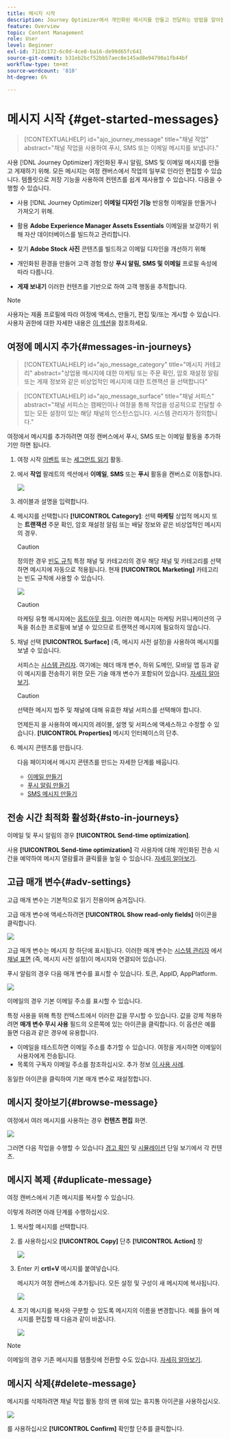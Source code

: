 ```yaml
---
title: 메시지 시작
description: Journey Optimizer에서 개인화된 메시지를 만들고 전달하는 방법을 알아봅니다
feature: Overview
topic: Content Management
role: User
level: Beginner
exl-id: 712dc172-6c0d-4ce8-ba16-de99d65fc641
source-git-commit: b31eb2bcf52bb57aec8e145ad8e94790a1fb44bf
workflow-type: tm+mt
source-wordcount: '810'
ht-degree: 6%

---
```


# 메시지 시작 {#get-started-messages}

>[!CONTEXTUALHELP]
>id="ajo_journey_message"
>title="채널 작업"
>abstract="채널 작업을 사용하여 푸시, SMS 또는 이메일 메시지를 보냅니다."

사용 [!DNL Journey Optimizer] 개인화된 푸시 알림, SMS 및 이메일 메시지를 만들고 게재하기 위해. 모든 메시지는 여정 캔버스에서 작업의 일부로 인라인 편집할 수 있습니다.  템플릿으로 저장 기능을 사용하여 컨텐츠를 쉽게 재사용할 수 있습니다. 다음을 수행할 수 있습니다.

* 사용 [!DNL Journey Optimizer] **이메일 디자인 기능** 반응형 이메일을 만들거나 가져오기 위해.

* 활용 **Adobe Experience Manager Assets Essentials** 이메일을 보강하기 위해 자산 데이터베이스를 빌드하고 관리합니다.

* 찾기 **Adobe Stock 사진** 콘텐츠를 빌드하고 이메일 디자인을 개선하기 위해

* 개인화된 환경을 만들어 고객 경험 향상 **푸시 알림, SMS 및 이메일** 프로필 속성에 따라 다릅니다.

* **게재 보내기** 이러한 컨텐츠를 기반으로 하여 고객 행동을 추적합니다.

>[!NOTE]
>
>사용자는 제품 프로필에 따라 여정에 액세스, 만들기, 편집 및/또는 게시할 수 있습니다. 사용자 권한에 대한 자세한 내용은 [이 섹션](../administration/permissions.md)을 참조하세요.


## 여정에 메시지 추가{#messages-in-journeys}

>[!CONTEXTUALHELP]
>id="ajo_message_category"
>title="메시지 카테고리"
>abstract="상업용 메시지에 대한 마케팅 또는 주문 확인, 암호 재설정 알림 또는 게재 정보와 같은 비상업적인 메시지에 대한 트랜잭션 을 선택합니다"

>[!CONTEXTUALHELP]
>id="ajo_message_surface"
>title="채널 서피스"
>abstract="채널 서피스는 캠페인이나 여정을 통해 작업을 성공적으로 전달할 수 있는 모든 설정이 있는 해당 채널의 인스턴스입니다. 시스템 관리자가 정의합니다."

여정에서 메시지를 추가하려면 여정 캔버스에서 푸시, SMS 또는 이메일 활동을 추가하기만 하면 됩니다.

1. 여정 시작 [이벤트](../building-journeys/general-events.md) 또는 [세그먼트 읽기](../building-journeys/read-segment.md) 활동.

1. 에서 **작업** 팔레트의 섹션에서 **이메일**, **SMS** 또는 **푸시** 활동을 캔버스로 이동합니다.

   ![](assets/add-a-message.png)

1. 레이블과 설명을 입력합니다.

1. 메시지를 선택합니다 **[!UICONTROL Category]**: 선택 **마케팅** 상업적 메시지 또는 **트랜잭션** 주문 확인, 암호 재설정 알림 또는 배달 정보와 같은 비상업적인 메시지의 경우.

   >[!CAUTION]
   >
   >정의한 경우 [빈도 규칙](../configuration/frequency-rules.md) 특정 채널 및 카테고리의 경우 해당 채널 및 카테고리를 선택하면 메시지에 자동으로 적용됩니다. 현재 **[!UICONTROL Marketing]** 카테고리는 빈도 규칙에 사용할 수 있습니다.

   ![](assets/inline-message-category.png)

   >[!CAUTION]
   >
   >마케팅 유형 메시지에는 [옵트아웃 링크](../messages/consent.md#opt-out-management). 이러한 메시지는 마케팅 커뮤니케이션의 구독을 취소한 프로필에 보낼 수 있으므로 트랜잭션 메시지에 필요하지 않습니다.

1. 채널 선택 **[!UICONTROL Surface]** (즉, 메시지 사전 설정)을 사용하여 메시지를 보낼 수 있습니다.

   서피스는 [시스템 관리자](../start/path/administrator.md). 여기에는 헤더 매개 변수, 하위 도메인, 모바일 앱 등과 같이 메시지를 전송하기 위한 모든 기술 매개 변수가 포함되어 있습니다. [자세히 알아보기](../configuration/channel-surfaces.md).

   >[!CAUTION]
   >
   >선택한 메시지 범주 및 채널에 대해 유효한 채널 서피스를 선택해야 합니다.

   언제든지 을 사용하여 메시지의 레이블, 설명 및 서피스에 액세스하고 수정할 수 있습니다. **[!UICONTROL Properties]** 메시지 인터페이스의 단추.

1. 메시지 콘텐츠를 만듭니다.

   다음 페이지에서 메시지 콘텐츠를 만드는 자세한 단계를 배웁니다.

   * [이메일 만들기](create-email.md)
   * [푸시 알림 만들기](create-push.md)
   * [SMS 메시지 만들기](create-sms.md)

## 전송 시간 최적화 활성화{#sto-in-journeys}

이메일 및 푸시 알림의 경우 **[!UICONTROL Send-time optimization]**.

사용 **[!UICONTROL Send-time optimization]** 각 사용자에 대해 개인화된 전송 시간을 예약하여 메시지 열람률과 클릭률을 높일 수 있습니다. [자세히 알아보기](../messages/send-time-optimization.md).


## 고급 매개 변수{#adv-settings}

고급 매개 변수는 기본적으로 읽기 전용이며 숨겨집니다.

고급 매개 변수에 액세스하려면 **[!UICONTROL Show read-only fields]** 아이콘을 클릭합니다.

![](assets/show-read-only.png)

고급 매개 변수는 메시지 창 하단에 표시됩니다. 이러한 매개 변수는 [시스템 관리자](../start/path/administrator.md) 에서 [채널 표면](../configuration/channel-surfaces.md) (즉, 메시지 사전 설정)이 메시지와 연결되어 있습니다.

푸시 알림의 경우 다음 매개 변수를 표시할 수 있습니다. 토큰, AppID, AppPlatform.

![](assets/push-adv-parameters.png)

이메일의 경우 기본 이메일 주소를 표시할 수 있습니다.

특정 사용을 위해 특정 컨텍스트에서 이러한 값을 무시할 수 있습니다. 값을 강제 적용하려면 **매개 변수 무시 사용** 필드의 오른쪽에 있는 아이콘을 클릭합니다. 이 옵션은 예를 들면 다음과 같은 경우에 유용합니다.

* 이메일을 테스트하면 이메일 주소를 추가할 수 있습니다. 여정을 게시하면 이메일이 사용자에게 전송됩니다.
* 목록의 구독자 이메일 주소를 참조하십시오. 추가 정보 [이 사용 사례](../building-journeys/message-to-subscribers-uc.md).

동일한 아이콘을 클릭하여 기본 매개 변수로 재설정합니다.


## 메시지 찾아보기{#browse-message}

여정에서 여러 메시지를 사용하는 경우 **컨텐츠 편집** 화면.

![](assets/inline-messages-multi-content.png)

그러면 다음 작업을 수행할 수 있습니다 [경고 확인](alerts.md) 및 [시뮬레이션](../design/preview.md) 단일 보기에서 각 컨텐츠.

## 메시지 복제 {#duplicate-message}

여정 캔버스에서 기존 메시지를 복사할 수 있습니다.

이렇게 하려면 아래 단계를 수행하십시오.

1. 복사할 메시지를 선택합니다.

1. 를 사용하십시오 **[!UICONTROL Copy]** 단추 **[!UICONTROL Action]** 창

   ![](assets/message-duplicate.png)

1. Enter 키 **crtl+V** 메시지를 붙여넣습니다.

   메시지가 여정 캔버스에 추가됩니다. 모든 설정 및 구성이 새 메시지에 복사됩니다.

   ![](assets/message-duplicated.png)

1. 초기 메시지를 복사와 구분할 수 있도록 메시지의 이름을 변경합니다. 예를 들어 메시지를 편집할 때 다음과 같이 바꿉니다.

   ![](assets/multi-message.png)


>[!NOTE]
>
>이메일의 경우 기존 메시지를 템플릿에 전환할 수도 있습니다. [자세히 알아보기](../design/email-templates.md).

## 메시지 삭제{#delete-message}

메시지를 삭제하려면 채널 작업 활동 창의 맨 위에 있는 휴지통 아이콘을 사용하십시오.

![](assets/delete-message.png)

를 사용하십시오 **[!UICONTROL Confirm]** 확인할 단추를 클릭합니다.
